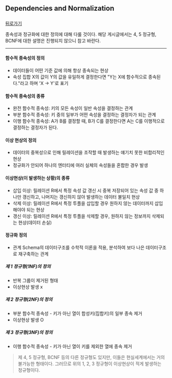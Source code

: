 ## Dependencies and Normalization

##### 

[뒤로가기](/database/README.md)

종속성과 정규화에 대한 정의에 대해 다룰 것이다. 해당 게시글에서는 4, 5 정규형, BCNF에 대한 설명은 진행되지 않으니 참고 바란다.  

---

#### 함수적 종속성의 정의  

* 데이터들이 어떤 기준 값에 의해 항상 종속되는 현상  
* 속성 집합 X의 값이 Y의 값을 유일하게 결정한다면 "Y는 X에 함수적으로 종속된다."라고 하며 'X -> Y'로 표기  

#### 함수적 종속성의 종류  

* 완전 함수적 종속성: 키의 모든 속성이 일반 속성을 결정하는 관계  
* 부분 함수적 종속성: 키 중의 일부가 어떤 속성을 결정하는 결정자가 되는 관계  
* 이행 함수적 종속성: A가 B를 결정할 때, B가 C를 결정한다면 A는 C를 이행적으로 결정하는 결정자가 된다.  

#### 이상 현상의 정의  

* 데이터의 중복성으로 인해 릴레이션을 조작할 때 발생하는 얘기치 못한 비합리적인 현상  
* 정규화가 안되어 하나의 엔터티에 여러 실체의 속성들을 혼합한 경우 발생  

#### 이상현상(이 발생하는 상황)의 종류  

* 삽입 이상: 릴레이션 R에서 특정 속성 값 갱신 시 중복 저장되어 있는 속성 값 중 하나만 갱신하고, 나머지는 갱신하지 않아 발생하는 데이터 불일치 현상  
* 삭제 이상: 릴레이션 R에서 특정 투플을 삽입할 경우 원하지 않는 데이터까지 삽입해야야 되는 현상  
* 갱신 이상: 릴레이션 R에서 특정 투플을 삭제할 경우, 원하지 않는 정보까지 삭제되는 현상(데이터 손실)  

#### 정규화 정의  

* 관계 Schema의  데이터구조를 수학적 이론을 적용, 분석하여 보다 나은 데이터구조로 재구축하는 관계  

##### 제 1 정규형(1NF)의 정의  

* 반복 그룹이 제거된 형태  
* 이상현상 발생 x  
  

##### 제 2 정규형(2NF)의 정의  

* 부분 함수적 종속성 - 키가 아닌 열이 합성키(집합키)의 일부 종속 제거  
* 이상현상 발생 O  
  

##### 제 3 정규형(3NF)의 정의  

* 이행 함수적 종속성 - 키가 아닌 열이 키를 제외한 열에 종속 제거  

> 제 4, 5 정규형, BCNF 등의 다른 정규형도 있지만, 이들은 현실세계에서는 거의 불가능한 형태이다. 그러므로 위의 1, 2, 3 정규형이 이상현상이 적게 발생하는 정규형이다.  

